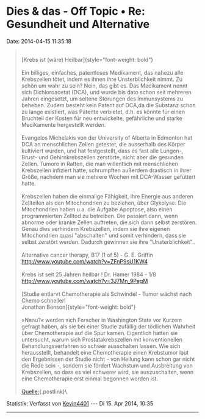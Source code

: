 Dies & das - Off Topic • Re: Gesundheit und Alternative
=======================================================

Date: 2014-04-15 11:35:18

> <div>
>
> \
> [Krebs ist (wäre) Heilbar]{style="font-weight: bold"}\
> \
> Ein billiges, einfaches, patentloses Medikament, das nahezu alle
> Krebszellen tötet, indem es ihnen ihre Unsterblichkeit nimmt. Zu schön
> um wahr zu sein? Nein, das gibt es. Das Medikament nennt sich
> Dichloroacetat (DCA), und wurde bis dato schon seit mehreren Jahren
> eingesetzt, um seltene Störungen des Immunsystems zu beheben. Zudem
> besteht kein Patent auf DCA,da die Substanz schon zu lange existiert,
> was Patente verbietet, d.h. es könnte für einen Bruchteil der Kosten
> für neu entwickelte, gefährliche und starke Medikamente hergestellt
> werden.\
> \
> Evangelos Michelakis von der University of Alberta in Edmonton hat DCA
> an menschlichen Zellen getestet, die ausserhalb des Körper kultiviert
> wurden, und hat festgestellt, dass es fast alle Lungen-, Brust- und
> Gehirnkrebszellen zerstörte, nicht aber die gesunden Zellen. Tumore in
> Ratten, die man willentlich mit menschlichen Krebszellen infiziert
> hatte, schrumpften außerdem drastisch in ihrer Größe, nachdem man sie
> mehrere Wochen mit DCA-Wasser gefüttert hatte.\
> \
> Krebszellen haben die einmalige Fähigkeit, ihre Energie aus anderen
> Zellteilen als den Mitochondrien zu beziehen, über Glykolyse. Die
> Mitochondrien haben u.a. die Aufgabe Apoptose, also einen
> programmierten Zelltod zu betreiben. Die passiert dann, wenn abnorme
> oder kranke Zellen auftreten, die sich dann selbst zerstören. Genau
> dies verhindern Krebszellen, indem sie ihre eigenen Mitochondrien
> quasi "abschalten" und somit verhindern, dass sie selbst zerstört
> werden. Dadurch gewinnen sie ihre "Unsterblichkeit"..\
> \
> Alternative cancer therapy, B17 (1 of 5) - G. E. Griffin\
> <http://www.youtube.com/watch?v=ZFnP9sU1KW4>\
> \
> Krebs ist seit 25 Jahren heilbar ! Dr. Hamer 1984 - 1/8\
> <http://www.youtube.com/watch?v=3J7Mn_9PegM>\
> \
> [Studie entlarvt Chemotherapie als Schwindel - Tumor wächst nach Chemo
> schneller!\
> Jonathan Benson]{style="font-weight: bold"}\
> \
> »Nanu?« werden sich Forscher in Washington State vor Kurzem gefragt
> haben, als sie bei einer Studie zufällig der tödlichen Wahrheit über
> Chemotherapie auf die Spur kamen. Eigentlich hatten sie untersucht,
> warum sich Prostatakrebszellen mit konventionellen
> Behandlungsverfahren so schwer ausschalten lassen. Wie sich
> herausstellt, behandelt eine Chemotherapie einen Krebstumor laut den
> Ergebnissen der Studie nicht - von Heilung kann schon gar nicht die
> Rede sein -, sondern sie fördert Wachstum und Ausbreitung von
> Krebszellen, so dass es viel schwerer wird, sie auszuschalten, wenn
> eine Chemotherapie erst einmal begonnen worden ist.\
> \
> [Quelle:](http://geldverdieneninfo24.coverblog.de/krebs/){.postlink}\
>
> </div>

Statistik: Verfasst von
[Kevin4401](http://forum.suma-ev.de/memberlist.php?mode=viewprofile&u=112)
--- Di 15. Apr 2014, 10:35

------------------------------------------------------------------------
